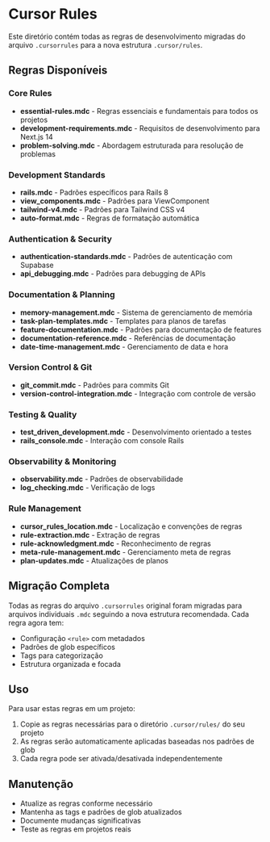 # Cursor Rules

Este diretório contém todas as regras de desenvolvimento migradas do arquivo `.cursorrules` para a nova estrutura `.cursor/rules`.

## Regras Disponíveis

### Core Rules

- **essential-rules.mdc** - Regras essenciais e fundamentais para todos os projetos
- **development-requirements.mdc** - Requisitos de desenvolvimento para Next.js 14
- **problem-solving.mdc** - Abordagem estruturada para resolução de problemas

### Development Standards

- **rails.mdc** - Padrões específicos para Rails 8
- **view_components.mdc** - Padrões para ViewComponent
- **tailwind-v4.mdc** - Padrões para Tailwind CSS v4
- **auto-format.mdc** - Regras de formatação automática

### Authentication & Security

- **authentication-standards.mdc** - Padrões de autenticação com Supabase
- **api_debugging.mdc** - Padrões para debugging de APIs

### Documentation & Planning

- **memory-management.mdc** - Sistema de gerenciamento de memória
- **task-plan-templates.mdc** - Templates para planos de tarefas
- **feature-documentation.mdc** - Padrões para documentação de features
- **documentation-reference.mdc** - Referências de documentação
- **date-time-management.mdc** - Gerenciamento de data e hora

### Version Control & Git

- **git_commit.mdc** - Padrões para commits Git
- **version-control-integration.mdc** - Integração com controle de versão

### Testing & Quality

- **test_driven_development.mdc** - Desenvolvimento orientado a testes
- **rails_console.mdc** - Interação com console Rails

### Observability & Monitoring

- **observability.mdc** - Padrões de observabilidade
- **log_checking.mdc** - Verificação de logs

### Rule Management

- **cursor_rules_location.mdc** - Localização e convenções de regras
- **rule-extraction.mdc** - Extração de regras
- **rule-acknowledgment.mdc** - Reconhecimento de regras
- **meta-rule-management.mdc** - Gerenciamento meta de regras
- **plan-updates.mdc** - Atualizações de planos

## Migração Completa

Todas as regras do arquivo `.cursorrules` original foram migradas para arquivos individuais `.mdc` seguindo a nova estrutura recomendada. Cada regra agora tem:

- Configuração `<rule>` com metadados
- Padrões de glob específicos
- Tags para categorização
- Estrutura organizada e focada

## Uso

Para usar estas regras em um projeto:

1. Copie as regras necessárias para o diretório `.cursor/rules/` do seu projeto
2. As regras serão automaticamente aplicadas baseadas nos padrões de glob
3. Cada regra pode ser ativada/desativada independentemente

## Manutenção

- Atualize as regras conforme necessário
- Mantenha as tags e padrões de glob atualizados
- Documente mudanças significativas
- Teste as regras em projetos reais 